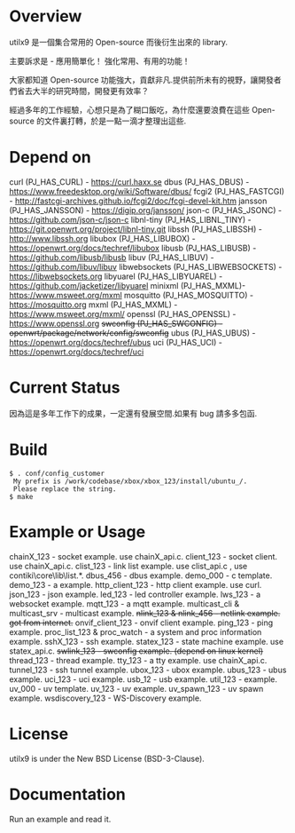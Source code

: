 # Overview
utilx9 是一個集合常用的 Open-source 而後衍生出來的 library.

主要訴求是 -
  應用簡單化！
  強化常用、有用的功能！

大家都知道 Open-source 功能強大，貢獻非凡.提供前所未有的視野，讓開發者們省去大半的研究時間，開發更有效率？

經過多年的工作經驗，心想只是為了糊口飯吃，為什麼還要浪費在這些 Open-source 的文件裏打轉，於是一點一滴才整理出這些.


# Depend on
curl (PJ_HAS_CURL) - https://curl.haxx.se
dbus (PJ_HAS_DBUS) - https://www.freedesktop.org/wiki/Software/dbus/
fcgi2 (PJ_HAS_FASTCGI) - http://fastcgi-archives.github.io/fcgi2/doc/fcgi-devel-kit.htm
jansson (PJ_HAS_JANSSON) - https://digip.org/jansson/
json-c (PJ_HAS_JSONC) - https://github.com/json-c/json-c
libnl-tiny (PJ_HAS_LIBNL_TINY) - https://git.openwrt.org/project/libnl-tiny.git
libssh (PJ_HAS_LIBSSH) - http://www.libssh.org
libubox (PJ_HAS_LIBUBOX) - https://openwrt.org/docs/techref/libubox
libusb (PJ_HAS_LIBUSB) - https://github.com/libusb/libusb
libuv (PJ_HAS_LIBUV) - https://github.com/libuv/libuv
libwebsockets (PJ_HAS_LIBWEBSOCKETS) - https://libwebsockets.org
libyuarel (PJ_HAS_LIBYUAREL) - https://github.com/jacketizer/libyuarel
minixml (PJ_HAS_MXML)- https://www.msweet.org/mxml
mosquitto (PJ_HAS_MOSQUITTO) - https://mosquitto.org
mxml (PJ_HAS_MXML) - https://www.msweet.org/mxml/
openssl (PJ_HAS_OPENSSL) - https://www.openssl.org
~~swconfig (PJ_HAS_SWCONFIG) - openwrt/package/network/config/swconfig~~
ubus (PJ_HAS_UBUS) - https://openwrt.org/docs/techref/ubus
uci (PJ_HAS_UCI) - https://openwrt.org/docs/techref/uci


# Current Status
因為這是多年工作下的成果，一定還有發展空間.如果有 bug 請多多包函.


# Build
   ```
$ . conf/config_customer
	My prefix is /work/codebase/xbox/xbox_123/install/ubuntu_/.
	Please replace the string.
$ make
   ```

# Example or Usage
chainX_123 - socket example. use chainX_api.c.
client_123 - socket client. use chainX_api.c.
clist_123 - link list example. use clist_api.c , use contiki\core\lib\list.*.
dbus_456 - dbus example.
demo_000 - c template.
demo_123 - a example.
http_client_123 - http client example. use curl.
json_123 - json example.
led_123 - led controller example.
lws_123 - a websocket example.
mqtt_123 - a mqtt example.
multicast_cli & multicast_srv - multicast example.
~~nlink_123 & nlink_456 - netlink example. got from internet.~~
onvif_client_123 - onvif client example.
ping_123 - ping example.
proc_list_123 & proc_watch - a system and proc information example.
sshX_123 - ssh example.
statex_123 - state machine example. use statex_api.c.
~~swlink_123 - swconfig example. (depend on linux kernel)~~
thread_123 - thread example.
tty_123 - a tty example. use chainX_api.c.
tunnel_123 - ssh tunnel example.
ubox_123 - ubox example.
ubus_123 - ubus example.
uci_123 - uci example.
usb_12 - usb example.
util_123 - example.
uv_000 - uv template.
uv_123 - uv example.
uv_spawn_123 - uv spawn example.
wsdiscovery_123 - WS-Discovery example.


# License
utilx9 is under the New BSD License (BSD-3-Clause).


# Documentation
Run an example and read it.
